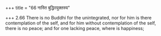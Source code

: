 +++
title = "66 नास्ति बुद्धिरयुक्तस्य"

+++
2.66 There is no Buddhi for the unintegrated, nor for him is there
contemplation of the self, and for him without contemplation of the
self, there is no peace; and for one lacking peace, where is happiness;

